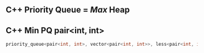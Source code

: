 

## C++ Priority Queue = *Max* Heap

## C++ Min PQ pair<int, int>
```C++
priority_queue<pair<int, int>, vector<pair<int, int>>, less<pair<int, int>>> pq;
```
